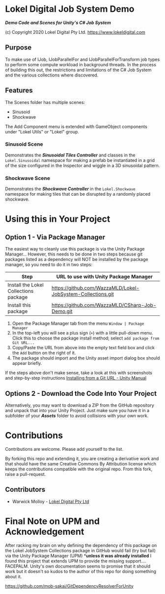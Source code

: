 # Lokel Digital Job System Demo

***Demo Code and Scenes for Unity's C# Job System***

(c) Copyright 2020 Lokel Digital Pty Ltd.
https://www.lokeldigital.com

## Purpose

To make use of IJob, IJobParallelFor and IJobParallelForTransform
job types to perform some compute workload in background threads.
In the process of building this out, the restrictions and limitations
of the C# Job System and the various collections where discovered.

## Features

The Scenes folder has multiple scenes:
- Sinusoid
- Shockwave

The Add Component menu is extended with GameObject components under
"Lokel Utils" or "Lokel" group.

### Sinusoid Scene

Demonstrates the ***Sinusoidal Tiles Controller*** and classes
in the `Lokel.Sinusoidal` namespace for making a prefab
be instantiated in a grid of the size configured in the Inspector
and wiggle in a 3D sinusoidal pattern.

### Shockwave Scene

Demonstrates the ***Shockwave Controller*** in the `Lokel.Shockwave` namespace
for making tiles that can be disrupted by a randomly placed shockwave.

# Using this in Your Project

## Option 1 - Via Package Manager

The easiest way to cleanly use this package is via the Unity Package Manager...
However, this needs to be done in two steps because git packages listed as a dependency
will NOT be installed by the package manager, so you need to do it in two steps:

| Step                                  | URL to use with Unity Package Manager                       |
|---------------------------------------|-------------------------------------------------------------|
| Install the Lokel Collections package | https://github.com/WazzaMLD/Lokel-JobSystem-Collections.git |
| Install this package                  | https://github.com/WazzaMLD/CSharp-Job-Demo.git             |

1. Open the Package Manager tab from the menu `Window | Package Manager`
2. In the top-left you will see a plus sign (`+`) with
a little pull-down menu. Click this to choose the package install
method; select `add package from Git URL...` 
3. Copy/Paste the URL from above into the empty text field box and click the `Add` button on the right of it.
4. The package should import and the Unity asset import dialog box should appear briefly.

If the steps above don't make sense, take a look at this with
screenshots and step-by-step instructions
[Installing from a Git URL - Unity Manual](https://docs.unity3d.com/Manual/upm-ui-giturl.html)

## Options 2 - Download the Code Into Your Project

Alternatively, you may want to download a ZIP from the GitHub
repository and unpack that into your Unity Project. Just make sure you have it in a subfolder of your ***Assets*** folder to avoid
collisions with your own work.

# Contributions

Contributions are welcome. Please add yourself to the list.

By forking this repo and extending it, you are creating
a derivative work and that should have the same Creative Commons
By Attribution license which keeps the contributions compatible
with the original repo. From this fork, raise a pull-request.

## Contributors

- Warwick Molloy - [Lokel Digital Pty Ltd](https://www.lokeldigital.com)

# Final Note on UPM and Acknowledgement

After racking my brain on why defining the dependency of this package on the
Lokel JobSystem Collections package in GitHub would fail (try but fail) via
the Unity Package Manager (UPM) ***unless it was already installed** I found this
project that extends UPM to provide the missing support.... FACEPALM. Unity's own
documentation seems to promise that it should work but it doesn't so kudos to the
author of this repo for doing something about it.

https://github.com/mob-sakai/GitDependencyResolverForUnity

